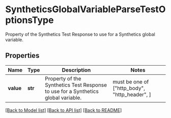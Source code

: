 # SyntheticsGlobalVariableParseTestOptionsType

Property of the Synthetics Test Response to use for a Synthetics global variable.

## Properties
Name | Type | Description | Notes
------------ | ------------- | ------------- | -------------
**value** | **str** | Property of the Synthetics Test Response to use for a Synthetics global variable. |  must be one of ["http_body", "http_header", ]

[[Back to Model list]](README.md#documentation-for-models) [[Back to API list]](README.md#documentation-for-api-endpoints) [[Back to README]](README.md)



